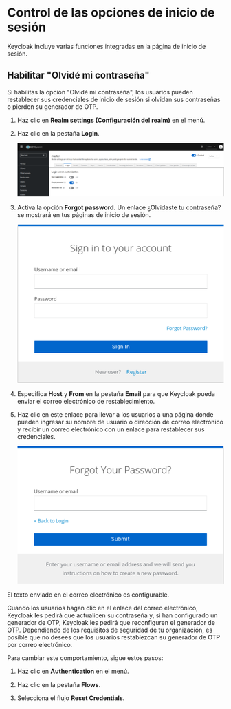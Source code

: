 # Control de las opciones de inicio de sesión

Keycloak incluye varias funciones integradas en la página de inicio de sesión.

## Habilitar "Olvidé mi contraseña"

Si habilitas la opción "Olvidé mi contraseña", los usuarios pueden restablecer sus credenciales de inicio de sesión si olvidan sus contraseñas o pierden su generador de OTP.

1. Haz clic en **Realm settings (Configuración del realm)**  en el menú.

2. Haz clic en la pestaña **Login**.

    ![SSL Realm](../images/forgot_password.png)

3. Activa la opción **Forgot password**.
   Un enlace ¿Olvidaste tu contraseña? se mostrará en tus páginas de inicio de sesión.

    ![SSL Realm](../images/forgot_password2.png)
    
4. Especifica **Host** y **From** en la pestaña **Email** para que Keycloak pueda enviar el correo electrónico de restablecimiento.

5. Haz clic en este enlace para llevar a los usuarios a una página donde pueden ingresar su nombre de usuario o dirección de correo electrónico y recibir un correo electrónico con un enlace para restablecer sus credenciales.

    ![SSL Realm](../images/forgot_password3.png)
    
El texto enviado en el correo electrónico es configurable. 

Cuando los usuarios hagan clic en el enlace del correo electrónico, Keycloak les pedirá que actualicen su contraseña y, si han configurado un generador de OTP, Keycloak les pedirá que reconfiguren el generador de OTP. Dependiendo de los requisitos de seguridad de tu organización, es posible que no desees que los usuarios restablezcan su generador de OTP por correo electrónico.

Para cambiar este comportamiento, sigue estos pasos:

1. Haz clic en **Authentication** en el menú.

2. Haz clic en la pestaña **Flows**.

3. Selecciona el flujo **Reset Credentials**.

